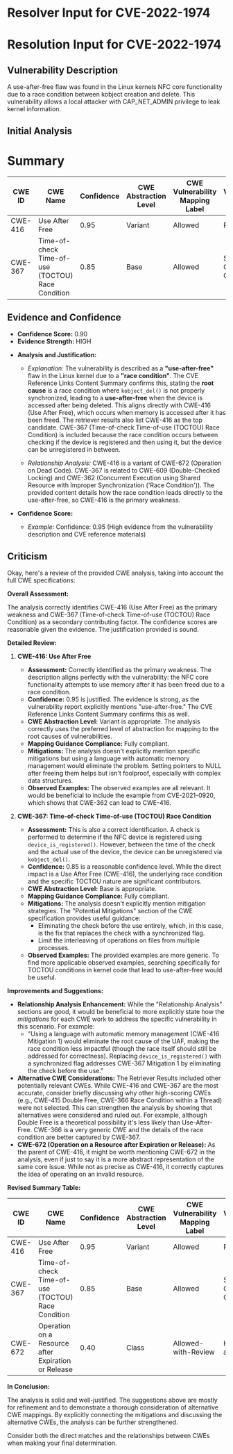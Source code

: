 # Resolver Input for CVE-2022-1974

# Resolution Input for CVE-2022-1974

## Vulnerability Description
A use-after-free flaw was found in the Linux kernels NFC core functionality due to a race condition between kobject creation and delete. This vulnerability allows a local attacker with CAP_NET_ADMIN privilege to leak kernel information.

## Initial Analysis
# Summary
| CWE ID | CWE Name | Confidence | CWE Abstraction Level | CWE Vulnerability Mapping Label | CWE-Vulnerability Mapping Notes |
|---|---|---|---|---|---|
| CWE-416 | Use After Free | 0.95 | Variant | Allowed | Primary CWE |
| CWE-367 | Time-of-check Time-of-use (TOCTOU) Race Condition | 0.85 | Base | Allowed | Secondary Candidate CWE |

## Evidence and Confidence

*   **Confidence Score:** 0.90
*   **Evidence Strength:** HIGH

- **Analysis and Justification:**
  - *Explanation:* The vulnerability is described as a **"use-after-free"** flaw in the Linux kernel due to a **"race condition"**. The CVE Reference Links Content Summary confirms this, stating the **root cause** is a race condition where `kobject_del()` is not properly synchronized, leading to a **use-after-free** when the device is accessed after being deleted. This aligns directly with CWE-416 (Use After Free), which occurs when memory is accessed after it has been freed. The retriever results also list CWE-416 as the top candidate. CWE-367 (Time-of-check Time-of-use (TOCTOU) Race Condition) is included because the race condition occurs between checking if the device is registered and then using it, but the device can be unregistered in between.
  
  - *Relationship Analysis:* CWE-416 is a variant of CWE-672 (Operation on Dead Code). CWE-367 is related to CWE-609 (Double-Checked Locking) and CWE-362 (Concurrent Execution using Shared Resource with Improper Synchronization ('Race Condition')). The provided content details how the race condition leads directly to the use-after-free, so CWE-416 is the primary weakness.

- **Confidence Score:**
  - *Example:* Confidence: 0.95 (High evidence from the vulnerability description and CVE reference materials)

## Criticism
Okay, here's a review of the provided CWE analysis, taking into account the full CWE specifications:

**Overall Assessment:**

The analysis correctly identifies CWE-416 (Use After Free) as the primary weakness and CWE-367 (Time-of-check Time-of-use (TOCTOU) Race Condition) as a secondary contributing factor.  The confidence scores are reasonable given the evidence. The justification provided is sound.

**Detailed Review:**

1.  **CWE-416: Use After Free**
    *   **Assessment:** Correctly identified as the primary weakness. The description aligns perfectly with the vulnerability: the NFC core functionality attempts to use memory after it has been freed due to a race condition.
    *   **Confidence:** 0.95 is justified. The evidence is strong, as the vulnerability report explicitly mentions "use-after-free." The CVE Reference Links Content Summary confirms this as well.
    *   **CWE Abstraction Level:** Variant is appropriate. The analysis correctly uses the preferred level of abstraction for mapping to the root causes of vulnerabilities.
    *   **Mapping Guidance Compliance:** Fully compliant.
    *   **Mitigations:** The analysis doesn't explicitly mention specific mitigations but using a language with automatic memory management would eliminate the problem. Setting pointers to NULL after freeing them helps but isn't foolproof, especially with complex data structures.
    *   **Observed Examples:** The observed examples are all relevant. It would be beneficial to include the example from CVE-2021-0920, which shows that CWE-362 can lead to CWE-416.

2.  **CWE-367: Time-of-check Time-of-use (TOCTOU) Race Condition**
    *   **Assessment:** This is also a correct identification. A check is performed to determine if the NFC device is registered using `device_is_registered()`. However, between the time of the check and the actual use of the device, the device can be unregistered via `kobject_del()`.
    *   **Confidence:** 0.85 is a reasonable confidence level. While the direct impact is a Use After Free (CWE-416), the underlying race condition and the specific TOCTOU nature are significant contributors.
    *   **CWE Abstraction Level:** Base is appropriate.
    *   **Mapping Guidance Compliance:** Fully compliant.
    *   **Mitigations:** The analysis doesn't explicitly mention mitigation strategies. The "Potential Mitigations" section of the CWE specification provides useful guidance:
        *   Eliminating the check before the use entirely, which, in this case, is the fix that replaces the check with a synchronized flag.
        *   Limit the interleaving of operations on files from multiple processes.
    *   **Observed Examples:** The provided examples are more generic. To find more applicable observed examples, searching specifically for TOCTOU conditions in kernel code that lead to use-after-free would be useful.

**Improvements and Suggestions:**

*   **Relationship Analysis Enhancement:** While the "Relationship Analysis" sections are good, it would be beneficial to more explicitly state how the *mitigations* for each CWE work to address the specific vulnerability in this scenario.  For example:
    *   "Using a language with automatic memory management (CWE-416 Mitigation 1) would eliminate the root cause of the UAF, making the race condition less impactful (though the race itself should still be addressed for correctness). Replacing `device_is_registered()` with a synchronized flag addresses CWE-367 Mitigation 1 by eliminating the check before the use."
*   **Alternative CWE Considerations:** The Retriever Results included other potentially relevant CWEs. While CWE-416 and CWE-367 are the most accurate, consider briefly discussing why other high-scoring CWEs (e.g., CWE-415 Double Free, CWE-366 Race Condition within a Thread) were not selected. This can strengthen the analysis by showing that alternatives were considered and ruled out. For example, although Double Free is a theoretical possibility it's less likely than Use-After-Free. CWE-366 is a very generic CWE and the details of the race condition are better captured by CWE-367.
*   **CWE-672 (Operation on a Resource after Expiration or Release):** As the parent of CWE-416, it might be worth mentioning CWE-672 in the analysis, even if just to say it is a more abstract representation of the same core issue. While not as precise as CWE-416, it correctly captures the idea of operating on an invalid resource.

**Revised Summary Table:**

| CWE ID | CWE Name | Confidence | CWE Abstraction Level | CWE Vulnerability Mapping Label | CWE-Vulnerability Mapping Notes |
|---|---|---|---|---|---|
| CWE-416 | Use After Free | 0.95 | Variant | Allowed | Primary CWE |
| CWE-367 | Time-of-check Time-of-use (TOCTOU) Race Condition | 0.85 | Base | Allowed | Secondary Candidate CWE |
| CWE-672 | Operation on a Resource after Expiration or Release | 0.40 | Class | Allowed-with-Review | Higher level alternative  |

**In Conclusion:**

The analysis is solid and well-justified. The suggestions above are mostly for refinement and to demonstrate a thorough consideration of alternative CWE mappings. By explicitly connecting the mitigations and discussing the alternative CWEs, the analysis can be further strengthened.

Consider both the direct matches and the relationships between CWEs
when making your final determination.
        
